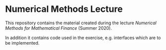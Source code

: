 # Numerical Methods Lecture

This repository contains the material created during the lecture *Numerical Methods for Mathematical Finance* (Summer 2020).

In addition it contains code used in the exercise, e.g. interfaces which are to be implemented.